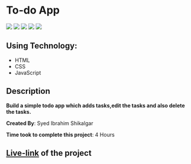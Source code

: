 # To-do App

![](https://img.shields.io/badge/-HTML-orange)
![](https://img.shields.io/badge/-CSS-green)
![](https://img.shields.io/badge/-JAVASCRIPT-yellowgreen)
![](https://img.shields.io/badge/-BUTTONS-blue)
![](https://img.shields.io/badge/-NETLIFY-yellow)

## Using Technology:

- HTML
- CSS
- JavaScript

## Description

**Build a simple todo app which adds tasks,edit the tasks and also delete the tasks.**

**Created By**: Syed Ibrahim Shikalgar

**Time took to complete this project**: 4 Hours

## [**Live-link**]() of the project
